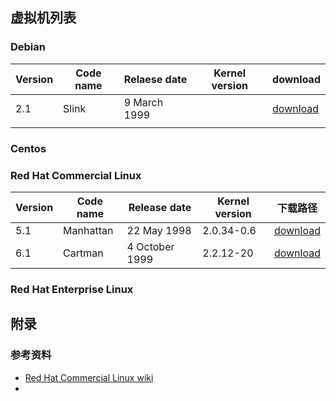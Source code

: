 





## 虚拟机列表

### Debian

| Version | Code name | Relaese date | Kernel version | download                                                     |
| ------- | --------- | ------------ | -------------- | ------------------------------------------------------------ |
| 2.1     | Slink     | 9 March 1999 |                | [download](https://cdimage.debian.org/mirror/cdimage/archive/older-contrib/2.1/) |
|         |           |              |                |                                                              |





### Centos



### Red Hat Commercial Linux

| Version | Code name | Release date   | Kernel version | 下载路径                                                     |
| ------- | --------- | -------------- | -------------- | ------------------------------------------------------------ |
| 5.1     | Manhattan | 22 May 1998    | 2.0.34-0.6     | [download](https://archive.org/details/redhat_5.1_i386_cd1)  |
| 6.1     | Cartman   | 4 October 1999 | 2.2.12-20      | [download](https://archive.org/download/red-hat-linux-6.1-i386-cartman) |

### Red Hat Enterprise Linux







## 附录

### 参考资料

* [Red Hat Commercial Linux wiki](https://en.m.wikipedia.org/wiki/Red_Hat_Linux)
* 
